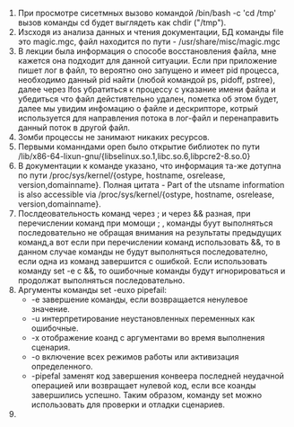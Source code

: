 1. При просмотре сисетмных вызово командой /bin/bash -c 'cd /tmp' вызов команды cd будет выглядеть как chdir ("/tmp").
2. Изсходя из анализа данных и чтения документации, БД команды file это magic.mgc, файл находится по пути - /usr/share/misc/magic.mgc
3. В лекции была информация о способе восстановления файла, мне кажется она подходит для данной ситуации. Если при приложение пишет лог в файл, то вероятно оно запущено и имеет pid процесса, необходимо данный pid найти (любой командой ps, pidoff, pstree), далее через lfos убратиться к процессу с указание имени файла и убедиться что файл дейстивтельно удален, пометка об этом будет, далее мы увидим инфомацию о файле и дескрипторе, котрый используется для направления потока в лог-файл и перенаправить данный поток в другой файл.
4. Зомби процессы не занимают никаких ресурсов.
5. Первыми команндами open было открытие библиотек по пути /lib/x86-64-lixun-gnu/{libselinux.so.1,libc.so.6,libpcre2-8.so.0}
6. В документации к команде указано, что информация та-же дотупна по пути /proc/sys/kernel/{ostype, hostname, osrelease, version,domainname}. Полная цитата - Part of the utsname information is also accessible via /proc/sys/kernel/{ostype, hostname, osrelease, version,domainname}.
7. Послдеовательность команд через ; и через && разная, при перечислении команд при момощи ; , команды буут выполняться последовательно не обращая внимания на результаты предыдущих команд,а вот если при перечислении команд использовать &&, то в данном случае команды не будут выполняться последователно, если одна из команд завершится с ошибкой. Если использовать команду set -e с &&, то ошибочные команды будут игнорироваться и продолжат выполняться последовательно.
8. Аргументы команды set -euxo pipefail:
    * -e завершение команды, если возвращается ненулевое значение.
    * -u интерпретирование неустановленных переменных как ошибочные.
    * -х отображение коанд с аргументами во время выполнения сценария.
    * -o включение всех режимов работы или активизация определенного.
    * -pipefal заменят код завершения конвеера последней неудачной операцией или возвращает нулевой код, если все коанды завершились успешно.
  Таким образом, команду set можно использовать для проверки и отладки сценариев.
9. 
